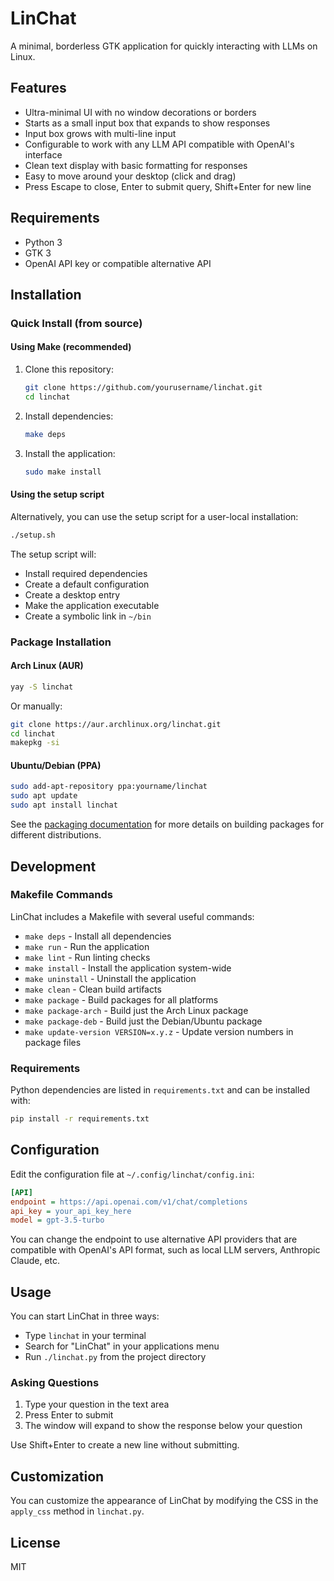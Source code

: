 # LinChat

A minimal, borderless GTK application for quickly interacting with LLMs on Linux.

## Features

- Ultra-minimal UI with no window decorations or borders
- Starts as a small input box that expands to show responses
- Input box grows with multi-line input
- Configurable to work with any LLM API compatible with OpenAI's interface
- Clean text display with basic formatting for responses
- Easy to move around your desktop (click and drag)
- Press Escape to close, Enter to submit query, Shift+Enter for new line

## Requirements

- Python 3
- GTK 3
- OpenAI API key or compatible alternative API

## Installation

### Quick Install (from source)

#### Using Make (recommended)

1. Clone this repository:
   ```bash
   git clone https://github.com/yourusername/linchat.git
   cd linchat
   ```

2. Install dependencies:
   ```bash
   make deps
   ```

3. Install the application:
   ```bash
   sudo make install
   ```

#### Using the setup script

Alternatively, you can use the setup script for a user-local installation:

```bash
./setup.sh
```

The setup script will:
- Install required dependencies
- Create a default configuration
- Create a desktop entry
- Make the application executable
- Create a symbolic link in `~/bin`

### Package Installation

#### Arch Linux (AUR)

```bash
yay -S linchat
```

Or manually:
```bash
git clone https://aur.archlinux.org/linchat.git
cd linchat
makepkg -si
```

#### Ubuntu/Debian (PPA)

```bash
sudo add-apt-repository ppa:yourname/linchat
sudo apt update
sudo apt install linchat
```

See the [packaging documentation](pkg/README.md) for more details on building packages for different distributions.

## Development

### Makefile Commands

LinChat includes a Makefile with several useful commands:

- `make deps` - Install all dependencies
- `make run` - Run the application
- `make lint` - Run linting checks
- `make install` - Install the application system-wide
- `make uninstall` - Uninstall the application
- `make clean` - Clean build artifacts
- `make package` - Build packages for all platforms
- `make package-arch` - Build just the Arch Linux package
- `make package-deb` - Build just the Debian/Ubuntu package
- `make update-version VERSION=x.y.z` - Update version numbers in package files

### Requirements

Python dependencies are listed in `requirements.txt` and can be installed with:

```bash
pip install -r requirements.txt
```

## Configuration

Edit the configuration file at `~/.config/linchat/config.ini`:

```ini
[API]
endpoint = https://api.openai.com/v1/chat/completions
api_key = your_api_key_here
model = gpt-3.5-turbo
```

You can change the endpoint to use alternative API providers that are compatible with OpenAI's API format, such as local LLM servers, Anthropic Claude, etc.

## Usage

You can start LinChat in three ways:
- Type `linchat` in your terminal
- Search for "LinChat" in your applications menu
- Run `./linchat.py` from the project directory

### Asking Questions

1. Type your question in the text area
2. Press Enter to submit
3. The window will expand to show the response below your question

Use Shift+Enter to create a new line without submitting.

## Customization

You can customize the appearance of LinChat by modifying the CSS in the `apply_css` method in `linchat.py`.

## License

MIT